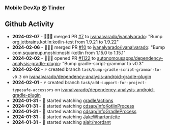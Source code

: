 ### Mobile DevXp @ [Tinder](https://medium.com/tinder)

## Github Activity
- **2024-02-07** - 🧑🏻‍💻 merged PR [#7](https://github.com/ivanalvarado/ivanalvarado/pull/7) to [ivanalvarado/ivanalvarado](https://github.com/ivanalvarado/ivanalvarado): "Bump org.jetbrains.kotlin:kotlin-test from 1.9.21 to 1.9.22"
- **2024-02-06** - 🧑🏻‍💻 merged PR [#10](https://github.com/ivanalvarado/ivanalvarado/pull/10) to [ivanalvarado/ivanalvarado](https://github.com/ivanalvarado/ivanalvarado): "Bump com.squareup.moshi:moshi-kotlin from 1.15.0 to 1.15.1"
- **2024-02-02** - 🧑🏻‍💻 opened PR [#1122](https://github.com/autonomousapps/dependency-analysis-gradle-plugin/pull/1122) to [autonomousapps/dependency-analysis-gradle-plugin](https://github.com/autonomousapps/dependency-analysis-gradle-plugin): "Bump gradle-script-grammar to v0.3"
- **2024-02-02** - ⚡️ created branch `task/bump-gradle-script-grammar-to-v0.3` on [ivanalvarado/dependency-analysis-android-gradle-plugin](https://github.com/ivanalvarado/dependency-analysis-android-gradle-plugin)
- **2024-02-01** - ⚡️ created branch `task/add-support-for-project-typesafe-accessors` on [ivanalvarado/dependency-analysis-android-gradle-plugin](https://github.com/ivanalvarado/dependency-analysis-android-gradle-plugin)
- **2024-01-31** - 👀 started watching [gradle/actions](https://github.com/gradle/actions)
- **2024-01-31** - 👀 started watching [cdsap/InfoKotlinProcess](https://github.com/cdsap/InfoKotlinProcess)
- **2024-01-31** - 👀 started watching [cdsap/InfoGradleProcess](https://github.com/cdsap/InfoGradleProcess)
- **2024-01-31** - 👀 started watching [JakeWharton/cite](https://github.com/JakeWharton/cite)
- **2024-01-31** - 👀 started watching [ajalt/mordant](https://github.com/ajalt/mordant)
